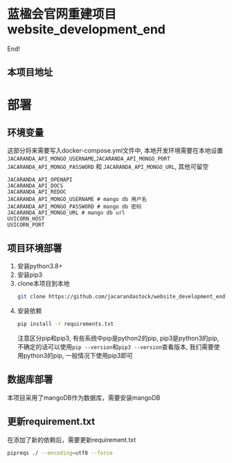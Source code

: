 # 蓝楹会官网重建项目 website_development_end

End!

## 本项目地址

# 部署

## 环境变量

这部分将来需要写入docker-compose.yml文件中, 本地开发环境需要在本地设置`JACARANDA_API_MONGO_USERNAME`,`JACARANDA_API_MONGO_PORT`
`JACARANDA_API_MONGO_PASSWORD` 和 `JACARANDA_API_MONGO_URL`, 其他可留空
```text
JACARANDA_API_OPENAPI  
JACARANDA_API_DOCS
JACARANDA_API_REDOC
JACARANDA_API_MONGO_USERNAME # mango db 用户名
JACARANDA_API_MONGO_PASSWORD # mango db 密码
JACARANDA_API_MONGO_URL # mango db url
UVICORN_HOST
UVICORN_PORT
```

## 项目环境部署

1. 安装python3.8+
2. 安装pip3
3. clone本项目到本地
    ```bash
    git clone https://github.com/jacarandastock/website_development_end.git
    ```
4. 安装依赖
    ```bash
    pip install -r requirements.txt 
    ```
   注意区分pip和pip3, 有些系统中pip是python2的pip, pip3是python3的pip, 不确定的话可以使用`pip --version`和`pip3 --version`查看版本,
   我们需要使用python3的pip, 一般情况下使用pip3即可
## 数据库部署

本项目采用了mangoDB作为数据库，需要安装mangoDB



## 更新requirement.txt

在添加了新的依赖后，需要更新requirement.txt

```bash
pipreqs ./ --encoding=utf8 --force
```